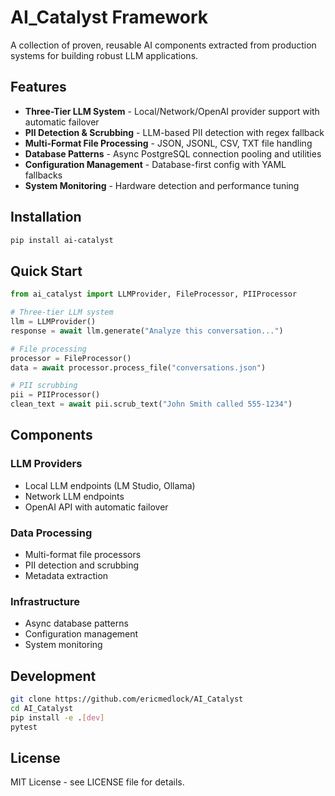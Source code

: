 # AI_Catalyst Framework

A collection of proven, reusable AI components extracted from production systems for building robust LLM applications.

## Features

- **Three-Tier LLM System** - Local/Network/OpenAI provider support with automatic failover
- **PII Detection & Scrubbing** - LLM-based PII detection with regex fallback
- **Multi-Format File Processing** - JSON, JSONL, CSV, TXT file handling
- **Database Patterns** - Async PostgreSQL connection pooling and utilities
- **Configuration Management** - Database-first config with YAML fallbacks
- **System Monitoring** - Hardware detection and performance tuning

## Installation

```bash
pip install ai-catalyst
```

## Quick Start

```python
from ai_catalyst import LLMProvider, FileProcessor, PIIProcessor

# Three-tier LLM system
llm = LLMProvider()
response = await llm.generate("Analyze this conversation...")

# File processing
processor = FileProcessor()
data = await processor.process_file("conversations.json")

# PII scrubbing
pii = PIIProcessor()
clean_text = await pii.scrub_text("John Smith called 555-1234")
```

## Components

### LLM Providers
- Local LLM endpoints (LM Studio, Ollama)
- Network LLM endpoints
- OpenAI API with automatic failover

### Data Processing
- Multi-format file processors
- PII detection and scrubbing
- Metadata extraction

### Infrastructure
- Async database patterns
- Configuration management
- System monitoring

## Development

```bash
git clone https://github.com/ericmedlock/AI_Catalyst
cd AI_Catalyst
pip install -e .[dev]
pytest
```

## License

MIT License - see LICENSE file for details.